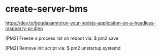 # create-server-bms

https://dev.to/bogdaaamn/run-your-nodejs-application-on-a-headless-raspberry-pi-4jnn

[PM2] Freeze a process list on reboot via:
$ pm2 save

[PM2] Remove init script via:
$ pm2 unstartup systemd